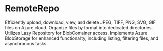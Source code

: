 # RemoteRepo
Efficiently upload, download, view, and delete JPEG, TIFF, PNG, SVG, GIF files on Azure cloud. Organize files by format into dedicated directories. Utilizes Lazy Repository for BlobContainer access. Implements Azure BlobStorage for enhanced functionality, including listing, filtering files, and asynchronous tasks.

